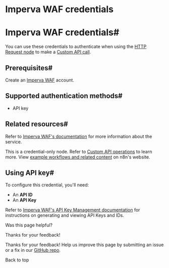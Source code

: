 # Imperva WAF credentials

[ ](https://github.com/n8n-io/n8n-docs/edit/main/docs/integrations/builtin/credentials/impervawaf.md "Edit this page")

# Imperva WAF credentials#

You can use these credentials to authenticate when using the [HTTP Request node](../../core-nodes/n8n-nodes-base.httprequest/) to make a [Custom API call](../../../custom-operations/).

## Prerequisites#

Create an [Imperva WAF](https://www.imperva.com/products/web-application-firewall-waf/) account.

## Supported authentication methods#

  * API key



## Related resources#

Refer to [Imperva WAF's documentation](https://docs.imperva.com/bundle/api-docs/page/api/authentication.htm) for more information about the service.

This is a credential-only node. Refer to [Custom API operations](../../../custom-operations/) to learn more. View [example workflows and related content](https://n8n.io/integrations/imperva-waf/) on n8n's website.

## Using API key#

To configure this credential, you'll need:

  * An **API ID**
  * An **API Key**



Refer to [Imperva WAF's API Key Management documentation](https://docs.imperva.com/bundle/cloud-application-security/page/settings/api-keys.htm) for instructions on generating and viewing API Keys and IDs.

Was this page helpful? 

Thanks for your feedback! 

Thanks for your feedback! Help us improve this page by submitting an issue or a fix in our [GitHub repo](https://github.com/n8n-io/n8n-docs). 

Back to top 
